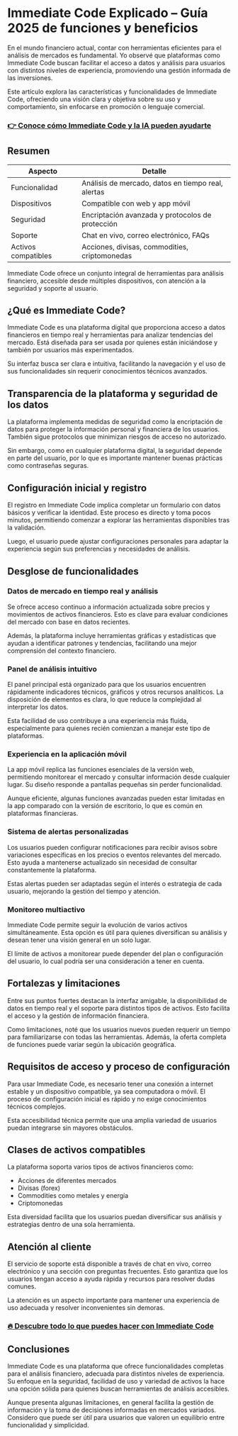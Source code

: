 # Immediate Code Explicado – Guía 2025 de funciones y beneficios
   
En el mundo financiero actual, contar con herramientas eficientes para el análisis de mercados es fundamental. Yo observé que plataformas como Immediate Code buscan facilitar el acceso a datos y análisis para usuarios con distintos niveles de experiencia, promoviendo una gestión informada de las inversiones.

Este artículo explora las características y funcionalidades de Immediate Code, ofreciendo una visión clara y objetiva sobre su uso y comportamiento, sin enfocarse en promoción o lenguaje comercial.

### [👉 Conoce cómo Immediate Code y la IA pueden ayudarte](https://tinyurl.com/26b2me8g)
## Resumen  
| Aspecto               | Detalle                                           |
|----------------------|--------------------------------------------------|
| Funcionalidad        | Análisis de mercado, datos en tiempo real, alertas |
| Dispositivos         | Compatible con web y app móvil                     |
| Seguridad           | Encriptación avanzada y protocolos de protección  |
| Soporte             | Chat en vivo, correo electrónico, FAQs             |
| Activos compatibles | Acciones, divisas, commodities, criptomonedas      |

Immediate Code ofrece un conjunto integral de herramientas para análisis financiero, accesible desde múltiples dispositivos, con atención a la seguridad y soporte al usuario.

## ¿Qué es Immediate Code?  
Immediate Code es una plataforma digital que proporciona acceso a datos financieros en tiempo real y herramientas para analizar tendencias del mercado. Está diseñada para ser usada por quienes están iniciándose y también por usuarios más experimentados.

Su interfaz busca ser clara e intuitiva, facilitando la navegación y el uso de sus funcionalidades sin requerir conocimientos técnicos avanzados.

## Transparencia de la plataforma y seguridad de los datos  
La plataforma implementa medidas de seguridad como la encriptación de datos para proteger la información personal y financiera de los usuarios. También sigue protocolos que minimizan riesgos de acceso no autorizado.

Sin embargo, como en cualquier plataforma digital, la seguridad depende en parte del usuario, por lo que es importante mantener buenas prácticas como contraseñas seguras.

## Configuración inicial y registro  
El registro en Immediate Code implica completar un formulario con datos básicos y verificar la identidad. Este proceso es directo y toma pocos minutos, permitiendo comenzar a explorar las herramientas disponibles tras la validación.

Luego, el usuario puede ajustar configuraciones personales para adaptar la experiencia según sus preferencias y necesidades de análisis.

## Desglose de funcionalidades  

### Datos de mercado en tiempo real y análisis  
Se ofrece acceso continuo a información actualizada sobre precios y movimientos de activos financieros. Esto es clave para evaluar condiciones del mercado con base en datos recientes.

Además, la plataforma incluye herramientas gráficas y estadísticas que ayudan a identificar patrones y tendencias, facilitando una mejor comprensión del contexto financiero.

### Panel de análisis intuitivo  
El panel principal está organizado para que los usuarios encuentren rápidamente indicadores técnicos, gráficos y otros recursos analíticos. La disposición de elementos es clara, lo que reduce la complejidad al interpretar los datos.

Esta facilidad de uso contribuye a una experiencia más fluida, especialmente para quienes recién comienzan a manejar este tipo de plataformas.

### Experiencia en la aplicación móvil  
La app móvil replica las funciones esenciales de la versión web, permitiendo monitorear el mercado y consultar información desde cualquier lugar. Su diseño responde a pantallas pequeñas sin perder funcionalidad.

Aunque eficiente, algunas funciones avanzadas pueden estar limitadas en la app comparado con la versión de escritorio, lo que es común en plataformas financieras.

### Sistema de alertas personalizadas  
Los usuarios pueden configurar notificaciones para recibir avisos sobre variaciones específicas en los precios o eventos relevantes del mercado. Esto ayuda a mantenerse actualizado sin necesidad de consultar constantemente la plataforma.

Estas alertas pueden ser adaptadas según el interés o estrategia de cada usuario, mejorando la gestión del tiempo y atención.

### Monitoreo multiactivo  
Immediate Code permite seguir la evolución de varios activos simultáneamente. Esta opción es útil para quienes diversifican su análisis y desean tener una visión general en un solo lugar.

El límite de activos a monitorear puede depender del plan o configuración del usuario, lo cual podría ser una consideración a tener en cuenta.

## Fortalezas y limitaciones  
Entre sus puntos fuertes destacan la interfaz amigable, la disponibilidad de datos en tiempo real y el soporte para distintos tipos de activos. Esto facilita el acceso y la gestión de información financiera.

Como limitaciones, noté que los usuarios nuevos pueden requerir un tiempo para familiarizarse con todas las herramientas. Además, la oferta completa de funciones puede variar según la ubicación geográfica.

## Requisitos de acceso y proceso de configuración  
Para usar Immediate Code, es necesario tener una conexión a internet estable y un dispositivo compatible, ya sea computadora o móvil. El proceso de configuración inicial es rápido y no exige conocimientos técnicos complejos.

Esta accesibilidad técnica permite que una amplia variedad de usuarios puedan integrarse sin mayores obstáculos.

## Clases de activos compatibles  
La plataforma soporta varios tipos de activos financieros como:  
- Acciones de diferentes mercados  
- Divisas (forex)  
- Commodities como metales y energía  
- Criptomonedas  

Esta diversidad facilita que los usuarios puedan diversificar sus análisis y estrategias dentro de una sola herramienta.

## Atención al cliente  
El servicio de soporte está disponible a través de chat en vivo, correo electrónico y una sección con preguntas frecuentes. Esto garantiza que los usuarios tengan acceso a ayuda rápida y recursos para resolver dudas comunes.

La atención es un aspecto importante para mantener una experiencia de uso adecuada y resolver inconvenientes sin demoras.

### [🔥 Descubre todo lo que puedes hacer con Immediate Code](https://tinyurl.com/26b2me8g)
## Conclusiones  
Immediate Code es una plataforma que ofrece funcionalidades completas para el análisis financiero, adecuada para distintos niveles de experiencia. Su enfoque en la seguridad, facilidad de uso y variedad de activos la hace una opción sólida para quienes buscan herramientas de análisis accesibles.

Aunque presenta algunas limitaciones, en general facilita la gestión de información y la toma de decisiones informadas en mercados variados. Considero que puede ser útil para usuarios que valoren un equilibrio entre funcionalidad y simplicidad.